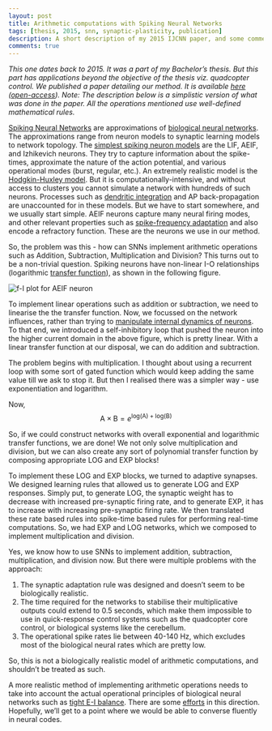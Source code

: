 ```yaml
---
layout: post
title: Arithmetic computations with Spiking Neural Networks
tags: [thesis, 2015, snn, synaptic-plasticity, publication]
description: A short description of my 2015 IJCNN paper, and some comments about the approach.
comments: true
---
```


*This one dates back to 2015. It was a part of my Bachelor’s thesis. But this part has applications beyond the objective of the thesis viz. quadcopter control. We published a paper detailing our method. It is available [here][ijcnn] ([open-access][ijcnn-free]). Note: The description below is a simplistic version of what was done in the paper. All the operations mentioned use well-defined mathematical rules.*

[Spiking Neural Networks][snn] are approximations of [biological neural networks][bnn]. The approximations range from neuron models to synaptic learning models to network topology. The [simplest spiking neuron models][izhi] are the LIF, AEIF, and Izhikevich neurons. They try to capture information about the spike-times, approximate the nature of the action potential, and various operational modes (burst, regular, etc.). An extremely realistic model is the [Hodgkin-Huxley model][hh]. But it is computationally-intensive, and without access to clusters you cannot simulate a network with hundreds of such neurons. Processes such as [dendritic integration][di] and AP back-propagation are unaccounted for in these models. But we have to start somewhere, and we usually start simple. AEIF neurons capture many neural firing modes, and other relevant properties such as [spike-frequency adaptation][sfa] and also encode a refractory function. These are the neurons we use in our method.

So, the problem was this - how can SNNs implement arithmetic operations such as Addition, Subtraction, Multiplication and Division? This turns out to be a non-trivial question. Spiking neurons have non-linear I-O relationships (logarithmic [transfer function][transfer]), as shown in the following figure. 

![f-I plot for AEIF neuron]({{site:url}}/assets/fI_AEIF.png)

To implement linear operations such as addition or subtraction, we need to linearise the the transfer function. Now, we focussed on the network influences, rather than trying to [manipulate internal dynamics of neurons][intrinsic]. To that end, we introduced a self-inhibitory loop that pushed the neuron into the higher current domain in the above figure, which is pretty linear. With a linear transfer function at our disposal, we can do addition and subtraction. 

The problem begins with multiplication. I thought about using a recurrent loop with some sort of gated function which would keep adding the same value till we ask to stop it. But then I realised there was a simpler way - use exponentiation and logarithm. 

Now, $$\text{A}\times\text{B}=e^{\text{log(A)} + \text{log(B)}}$$

So, if we could construct networks with overall exponential and logarithmic transfer functions, we are done! We not only solve multiplication and division, but we can also create any sort of polynomial transfer function by composing appropriate LOG and EXP blocks!

To implement these LOG and EXP blocks, we turned to adaptive synapses. We designed learning rules that allowed us to generate LOG and EXP responses. Simply put, to generate LOG, the synaptic weight has to decrease with increased pre-synaptic firing rate, and to generate EXP, it has to increase with increasing pre-synaptic firing rate. We then translated these rate based rules into spike-time based rules for performing real-time computations. So, we had EXP and LOG networks, which we composed to implement multiplication and division.

Yes, we know how to use SNNs to implement addition, subtraction, multiplication, and division now. But there were multiple problems with the approach:

1. The synaptic adaptation rule was designed and doesn’t seem to be biologically realistic.
2. The time required for the networks to stabilise their multiplicative outputs could extend to 0.5 seconds, which make them impossible to use in quick-response control systems such as the quadcopter core control, or biological systems like the cerebellum.
3. The operational spike rates lie between 40-140 Hz, which excludes most of the biological neural rates which are pretty low.

So, this is not a biologically realistic model of arithmetic computations, and shouldn’t be treated as such.

A more realistic method of implementing arithmetic operations needs to take into account the actual operational principles of biological neural networks such as [tight E-I balance][tight]. There are some [efforts][nips-tEI] in this direction. Hopefully, we’ll get to a point where we would be able to converse fluently in neural codes.

[ijcnn]: http://dx.doi.org/10.1109/IJCNN.2015.7280822
[ijcnn-free]: https://www.academia.edu/20315873/Arithmetic_Computing_via_Rate_Coding_in_Neural_Circuits_with_Spike-triggered_Adaptive_Synapses
[snn]: https://en.wikipedia.org/wiki/Spiking_neural_network
[bnn]: https://en.wikipedia.org/wiki/Biological_neural_network
[izhi]: http://eaton.math.rpi.edu/CSUMS/Papers/Neuro/Izhikevich04.pdf
[hh]: https://en.wikipedia.org/wiki/Hodgkin–Huxley_model
[di]: http://research.mssm.edu/cnic/pdfs/nn0604-567.pdf
[sfa]: http://www.bio.lmu.de/~benda/publications/adaptation03/adaptationh.html
[transfer]: ftp://ftp.icsi.berkeley.edu/pub/ai/jagota/vol2_6.pdf
[intrinsic]: http://arxiv.org/pdf/1410.7881.pdf
[tight]: http://www.nature.com/neuro/journal/v19/n3/full/nn.4243.html
[nips-tEI]: https://papers.nips.cc/paper/5948-enforcing-balance-allows-local-supervised-learning-in-spiking-recurrent-networks.pdf
